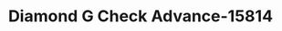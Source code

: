 ---
f_zip-code: 24273
f_state-code: VA
title: Diamond G Check Advance-15814
f_phone: 276-523-1115
f_city-only: Norton
f_address: 710 Shawnee Ave Ne Norton
f_location-unique-id: '15814'
slug: diamond-g-check-advance-15814
updated-on: '2024-05-30T13:46:58.046Z'
created-on: '2024-05-30T13:36:59.803Z'
published-on: '2024-05-30T13:54:32.469Z'
f_city-state: cms/city/norton-va.md
f_company: cms/company/diamond-g-check-advance.md
f_state: cms/state/virginia.md
layout: '[payday-loan].html'
tags: payday-loan
---